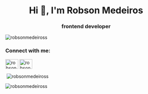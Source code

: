<h1 align="center">Hi 👋, I'm Robson Medeiros</h1>
<h3 align="center">frontend developer</h3>

<p align="left"> <img src="https://komarev.com/ghpvc/?username=robsonmedeiross&label=Profile%20views&color=0e75b6&style=flat" alt="robsonmedeiross" /> </p>

<h3 align="left">Connect with me:</h3>
<p align="left">
<a href="https://linkedin.com/in/robson-medeiros-4825ab1a6" target="blank"><img align="center" src="https://cdn.jsdelivr.net/npm/simple-icons@3.0.1/icons/linkedin.svg" alt="robson-medeiros-4825ab1a6" height="30" width="40" /></a>
<a href="https://instagram.com/robson.medeiros_" target="blank"><img align="center" src="https://cdn.jsdelivr.net/npm/simple-icons@3.0.1/icons/instagram.svg" alt="robson.medeiros_" height="30" width="40" /></a>
</p>

<p>&nbsp;<img align="center" src="https://github-readme-stats.vercel.app/api?username=robsonmedeiross&show_icons=true&locale=en" alt="robsonmedeiross" /></p>

<p><img align="center" src="https://github-readme-stats.vercel.app/api/top-langs?username=robsonmedeiross&show_icons=true&locale=en&layout=compact" alt="robsonmedeiross" /></p>

